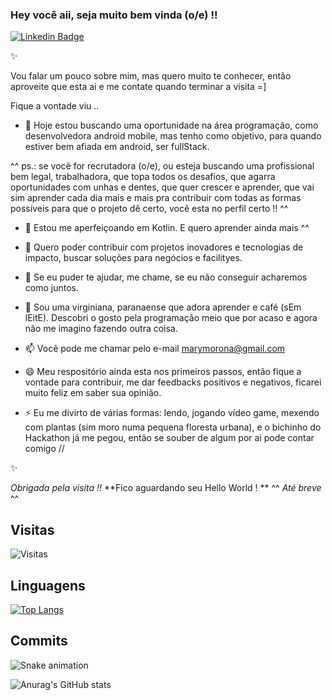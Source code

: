 ### Hey você aii, seja muito bem vinda (o/e) !!

[![Linkedin Badge](https://img.shields.io/badge/-LinkedIn-blue?style=for-the-badge&logo=Linkedin&logoColor=white&link=https://www.linkedin.com/in/marilise-morona)](https://www.linkedin.com/in/marilise-morona)

✨

Vou falar um pouco sobre mim, mas quero muito te conhecer, então aproveite que esta ai e me contate quando terminar a visita =]

Fique a vontade viu ..

- 🔭 Hoje estou buscando uma oportunidade na área programação, como desenvolvedora android mobile, mas tenho como objetivo, para quando estiver bem afiada em android, ser fullStack.
 

^^
ps.: se você for recrutadora (o/e), ou esteja buscando uma profissional bem legal, trabalhadora, que topa todos os desafios, que agarra oportunidades com unhas e dentes, que quer crescer e aprender, que vai sim aprender cada dia mais e mais pra contribuir com todas as formas possíveis para que o projeto dê certo, você esta no perfil certo !! 
^^


- 🌱 Estou me aperfeiçoando em Kotlin. E quero aprender ainda mais ^^
 
- 👯 Quero poder contribuir com projetos inovadores e tecnologias de impacto, buscar soluções para negócios e facilityes.
- 🤔 Se eu puder te ajudar, me chame, se eu não conseguir acharemos como juntos.

- 💬 Sou uma virginiana, paranaense que adora aprender e café (sEm lEitE). Descobri o gosto pela programação meio que por acaso e agora não me imagino fazendo outra coisa.

- 📫 Você pode me chamar pelo e-mail marymorona@gmail.com


- 😄 Meu respositório ainda esta nos primeiros passos, então fique a vontade para contribuir, me dar feedbacks positivos e negativos, ficarei muito feliz em saber sua opinião.


- ⚡ Eu me divirto de várias formas: lendo, jogando vídeo game, mexendo com plantas (sim moro numa pequena floresta urbana), e o bichinho do Hackathon já me pegou, então se souber de algum por ai pode contar comigo //

✨

_Obrigada pela visita !!_
**Fico aguardando seu Hello World ! **
 ^^ _Até breve_ ^^

## Visitas

![Visitas](https://visitor-badge.glitch.me/badge?page_id=MariliseMorona)

## Linguagens

[![Top Langs](https://github-readme-stats.vercel.app/api/top-langs/?username=MariliseMorona&layout=compact)](https://github.com/MariliseMorona/github-readme-stats)

## Commits

![Snake animation](https://github.com/MariliseMorona/MariliseMorona/blob/output/github-contribution-grid-snake.svg)

![Anurag's GitHub stats](https://github-readme-stats.vercel.app/api?username=MariliseMorona&show_icons=true&theme=radical)

